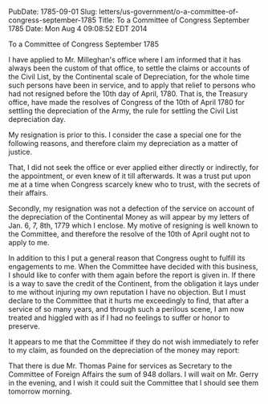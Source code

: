 PubDate: 1785-09-01
Slug: letters/us-government/o-a-committee-of-congress-september-1785
Title: To a Committee of Congress  September 1785
Date: Mon Aug  4 09:08:52 EDT 2014

   To a Committee of Congress  September 1785

   I have applied to Mr. Milleghan's office where I am informed that it has
   always been the custom of that office, to settle the claims or accounts of
   the Civil List, by the Continental scale of Depreciation, for the whole
   time such persons have been in service, and to apply that relief to
   persons who had not resigned before the 10th day of April, 1780. That is,
   the Treasury office, have made the resolves of Congress of the 10th of
   April 1780 for settling the depreciation of the Army, the rule for
   settling the Civil List depreciation day.

   My resignation is prior to this. I consider the case a special one for the
   following reasons, and therefore claim my depreciation as a matter of
   justice.

   That, I did not seek the office or ever applied either directly or
   indirectly, for the appointment, or even knew of it till afterwards. It
   was a trust put upon me at a time when Congress scarcely knew who to
   trust, with the secrets of their affairs.

   Secondly, my resignation was not a defection of the service on account of
   the depreciation of the Continental Money as will appear by my letters of
   Jan. 6, 7, 8th, 1779 which I enclose. My motive of resigning is well known
   to the Committee, and therefore the resolve of the 10th of April ought not
   to apply to me.

   In addition to this I put a general reason that Congress ought to fulfill
   its engagements to me. When the Committee have decided with this business,
   I should like to confer with them again before the report is given in. If
   there is a way to save the credit of the Continent, from the obligation it
   lays under to me without injuring my own reputation I have no objection.
   But I must declare to the Committee that it hurts me exceedingly to find,
   that after a service of so many years, and through such a perilous scene,
   I am now treated and higgled with as if I had no feelings to suffer or
   honor to preserve.

   It appears to me that the Committee if they do not wish immediately to
   refer to my claim, as founded on the depreciation of the money may report:

   That there is due Mr. Thomas Paine for services as Secretary to the
   Committee of Foreign Affairs the sum of 948 dollars. I will wait on Mr.
   Gerry in the evening, and I wish it could suit the Committee that I should
   see them tomorrow morning.


